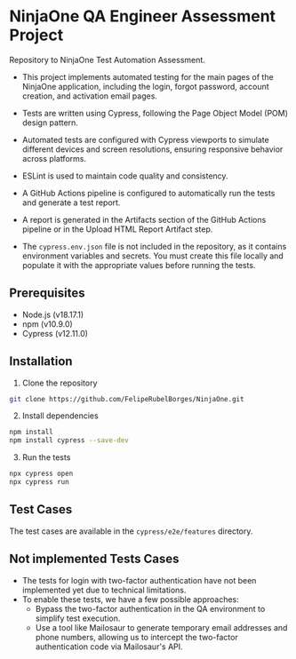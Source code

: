 # NinjaOne QA Engineer Assessment Project

Repository to NinjaOne Test Automation Assessment.

- This project implements automated testing for the main pages of the NinjaOne application, including the login, forgot password, account creation, and activation email pages.

- Tests are written using Cypress, following the Page Object Model (POM) design pattern.

- Automated tests are configured with Cypress viewports to simulate different devices and screen resolutions, ensuring responsive behavior across platforms.

- ESLint is used to maintain code quality and consistency.

- A GitHub Actions pipeline is configured to automatically run the tests and generate a test report.

- A report is generated in the Artifacts section of the GitHub Actions pipeline or in the Upload HTML Report Artifact step.

- The `cypress.env.json` file is not included in the repository, as it contains environment variables and secrets. You must create this file locally and populate it with the appropriate values before running the tests.


## Prerequisites

- Node.js (v18.17.1)
- npm (v10.9.0)
- Cypress (v12.11.0)

## Installation

1. Clone the repository

```bash
git clone https://github.com/FelipeRubelBorges/NinjaOne.git
```

2. Install dependencies

```bash 
npm install
npm install cypress --save-dev
```

3. Run the tests

```bash
npx cypress open
npx cypress run
```

## Test Cases

The test cases are available in the `cypress/e2e/features` directory.

## Not implemented Tests Cases

- The tests for login with two-factor authentication have not been implemented yet due to technical limitations.
- To enable these tests, we have a few possible approaches:
    - Bypass the two-factor authentication in the QA environment to simplify test execution.
    - Use a tool like Mailosaur to generate temporary email addresses and phone numbers, allowing us to intercept the two-factor authentication code via Mailosaur's API.
